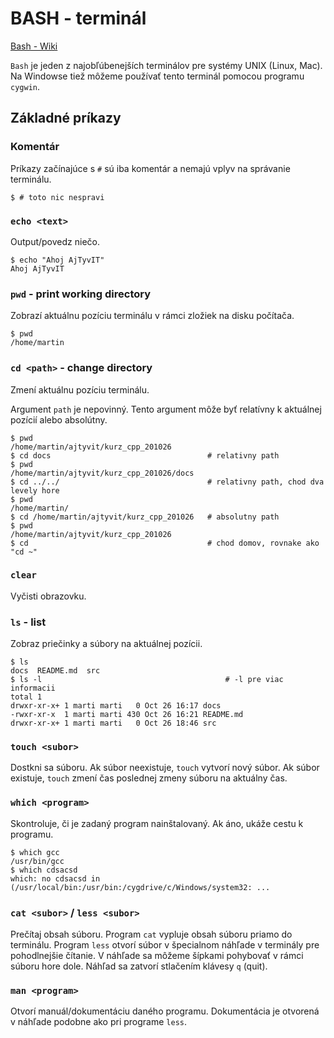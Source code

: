 # BASH - terminál
[Bash - Wiki](https://en.wikipedia.org/wiki/Bash_(Unix_shell))

`Bash` je jeden z najobľúbenejších terminálov pre systémy UNIX (Linux, Mac). Na Windowse tiež môžeme používať tento terminál pomocou programu `cygwin`.

## Základné príkazy

### Komentár
Príkazy začínajúce s `#` sú iba komentár a nemajú vplyv na správanie terminálu.
```
$ # toto nic nespravi

```

### `echo <text>`
Output/povedz niečo.
```
$ echo "Ahoj AjTyvIT"
Ahoj AjTyvIT
```

### `pwd` - print working directory
Zobrazí aktuálnu pozíciu terminálu v rámci zložiek na disku počítača.
```
$ pwd
/home/martin
```

### `cd <path>` - change directory
Zmení aktuálnu pozíciu terminálu.

Argument `path` je nepovinný. Tento argument môže byť relatívny k aktuálnej pozícií alebo absolútny.

```
$ pwd
/home/martin/ajtyvit/kurz_cpp_201026
$ cd docs                                   # relativny path
$ pwd
/home/martin/ajtyvit/kurz_cpp_201026/docs
$ cd ../../                                 # relativny path, chod dva levely hore
$ pwd
/home/martin/
$ cd /home/martin/ajtyvit/kurz_cpp_201026   # absolutny path
$ pwd
/home/martin/ajtyvit/kurz_cpp_201026
$ cd                                        # chod domov, rovnake ako "cd ~"
```

### `clear`
Vyčisti obrazovku.

### `ls` - list
Zobraz priečinky a súbory na aktuálnej pozícii.
```
$ ls
docs  README.md  src
$ ls -l                                         # -l pre viac informacii
total 1
drwxr-xr-x+ 1 marti marti   0 Oct 26 16:17 docs
-rwxr-xr-x  1 marti marti 430 Oct 26 16:21 README.md
drwxr-xr-x+ 1 marti marti   0 Oct 26 18:46 src
```

### `touch <subor>`
Dostkni sa súboru. Ak súbor neexistuje, `touch` vytvorí nový súbor. Ak súbor existuje, `touch` zmení čas poslednej zmeny súboru na aktuálny čas.

### `which <program>`
Skontroluje, či je zadaný program nainštalovaný. Ak áno, ukáže cestu k programu.
```
$ which gcc
/usr/bin/gcc
$ which cdsacsd
which: no cdsacsd in (/usr/local/bin:/usr/bin:/cygdrive/c/Windows/system32: ...
```

### `cat <subor>` / `less <subor>`
Prečítaj obsah súboru. Program `cat` vypluje obsah súboru priamo do terminálu. Program `less` otvorí súbor v špecialnom náhľade v terminály pre pohodlnejšie čítanie. V náhľade sa môžeme šípkami pohybovať v rámci súboru hore dole. Náhľad sa zatvorí stlačením klávesy `q` (quit). 

### `man <program>`
Otvorí manuál/dokumentáciu daného programu. Dokumentácia je otvorená v náhľade podobne ako pri programe `less`.
